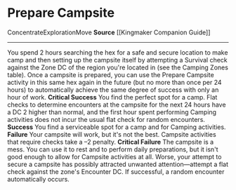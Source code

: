 ﻿---
actions: null
cost: null
element: null
frequency: null
id: '1471'
name: Prepare Campsite
rarity: Common
requirement: null
school: null
source: '[[DATABASE/source/Kingmaker Companion Guide|Kingmaker Companion Guide]]'
trait:
- '[[DATABASE/trait/Concentrate|Concentrate]]'
- '[[DATABASE/trait/Exploration|Exploration]]'
- '[[DATABASE/trait/Move|Move]]'
trigger: null
type: Action

---
# Prepare Campsite

<span class="item-trait">Concentrate</span><span class="item-trait">Exploration</span><span class="item-trait">Move</span>
**Source** [[Kingmaker Companion Guide]]

---
You spend 2 hours searching the hex for a safe and secure location to make camp and then setting up the campsite itself by attempting a Survival check against the Zone DC of the region you're located in (see the Camping Zones table). Once a campsite is prepared, you can use the Prepare Campsite activity in this same hex again in the future (but no more than once per 24 hours) to automatically achieve the same degree of success with only an hour of work.
**Critical Success** You find the perfect spot for a camp. Flat checks to determine encounters at the campsite for the next 24 hours have a DC 2 higher than normal, and the first hour spent performing Camping activities does not incur the usual flat check for random encounters.
**Success** You find a serviceable spot for a camp and for Camping activities.
**Failure** Your campsite will work, but it's not the best. Campsite activities that require checks take a –2 penalty.
**Critical Failure** The campsite is a mess. You can use it to rest and to perform daily preparations, but it isn't good enough to allow for Campsite activities at all. Worse, your attempt to secure a campsite has possibly attracted unwanted attention—attempt a flat check against the zone's Encounter DC. If successful, a random encounter automatically occurs.
